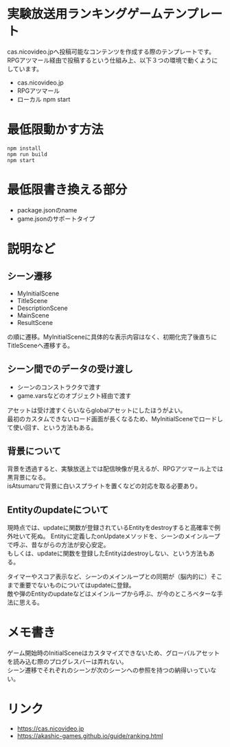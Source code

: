 # 実験放送用ランキングゲームテンプレート

cas.nicovideo.jpへ投稿可能なコンテンツを作成する際のテンプレートです。  
RPGアツマール経由で投稿するという仕組み上、以下３つの環境で動くようにしています。

- cas.nicovideo.jp
- RPGアツマール
- ローカル npm start

# 最低限動かす方法
```
npm install
npm run build
npm start
```

# 最低限書き換える部分
- package.jsonのname
- game.jsonのサポートタイプ


# 説明など
## シーン遷移
- MyInitialScene
- TitleScene
- DescriptionScene
- MainScene
- ResultScene


の順に遷移。MyInitialSceneに具体的な表示内容はなく、初期化完了後直ちにTitleSceneへ遷移する。


## シーン間でのデータの受け渡し
- シーンのコンストラクタで渡す
- game.varsなどのオブジェクト経由で渡す

アセットは受け渡すくらいならglobalアセットにしたほうがよい。  
最初のカスタムできないロード画面が長くなるため、MyInitialSceneでロードして使い回す、という方法もある。

## 背景について
背景を透過すると、実験放送上では配信映像が見えるが、RPGアツマール上では黒背景になる。  
isAtsumaruで背景に白いスプライトを置くなどの対応を取る必要あり。


## Entityのupdateについて
現時点では、updateに関数が登録されているEntityをdestroyすると高確率で例外吐いて死ぬ。
Entityに定義したonUpdateメソッドを、シーンのメインループで呼ぶ、昔ながらの方法が安心安定。  
もしくは、updateに関数を登録したEntityはdestroyしない、という方法もある。  
  
タイマーやスコア表示など、シーンのメインループとの同期が（脳内的に）そこまで重要でないものについてはupdateに登録。  
敵や弾のEntityのupdateなどはメインループから呼ぶ、が今のところベターな手法に思える。


# メモ書き
ゲーム開始時のInitialSceneはカスタマイズできないため、グローバルアセットを読み込む際のプログレスバーは弄れない。  
シーン遷移でそれぞれのシーンが次のシーンへの参照を持つの納得いっていない。

# リンク

- https://cas.nicovideo.jp
- https://akashic-games.github.io/guide/ranking.html
